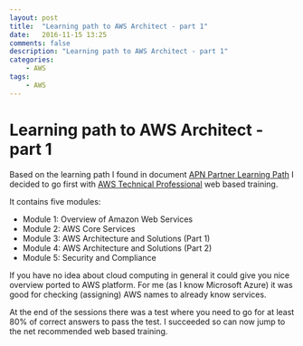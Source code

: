```yaml
---
layout: post
title:  "Learning path to AWS Architect - part 1"
date:   2016-11-15 13:25
comments: false
description: "Learning path to AWS Architect - part 1"
categories: 
    - AWS
tags: 
    - AWS
---
```


# Learning path to AWS Architect - part 1
Based on the learning path I found in document [APN Partner Learning Path](https://d0.awsstatic.com/training-and-certification/partner-training/AWS_APN_Learning_Plan_2015_web.pdf) I decided to go first with [AWS Technical Professional](https://aws.amazon.com/partners/training/accreditation/#AWS_Technical_Professional) web based training.

It contains five modules:

 * Module 1: Overview of Amazon Web Services
 * Module 2: AWS Core Services
 * Module 3: AWS Architecture and Solutions (Part 1)
 * Module 4: AWS Architecture and Solutions (Part 2)
 * Module 5: Security and Compliance

If you have no idea about cloud computing in general it could give you nice overview ported to AWS platform. For me (as I know Microsoft Azure) it was good for checking (assigning) AWS names to already know services.

At the end of the sessions there was a test where you need to go for at least 80% of correct answers to pass the test. I succeeded so can now jump to the net recommended web based training.
